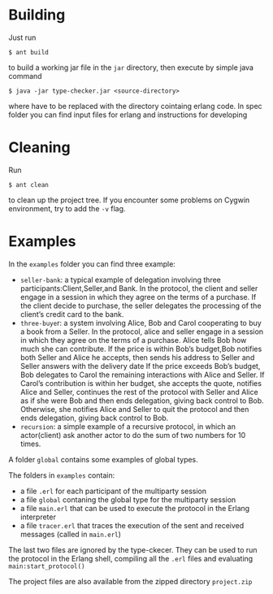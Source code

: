 
# Building
Just run

	$ ant build

to build a working jar file in the `jar` directory, then execute by simple java command

    $ java -jar type-checker.jar <source-directory>

where <source-directory> have to be replaced with the directory cointaing erlang code.
In spec folder you can find input files for erlang and instructions for developing
# Cleaning
Run

	$ ant clean

to clean up the project tree.
If you encounter some problems on Cygwin environment, try to add the `-v` flag.

# Examples

In the `examples` folder you can find three example:
  
- `seller-bank`: a typical example of delegation involving three participants:Client,Seller,and Bank.
               In the protocol, the client and seller engage in a session in which they agree on 
               the terms of a purchase. If the client decide to purchase, the seller delegates 
               the processing of the client’s credit card to the bank.
- `three-buye`r: a system involving Alice, Bob and Carol cooperating to buy a book from a Seller. 
               In the protocol, alice and seller engage in a session in which they agree on
               the terms of a purchase. Alice tells Bob how much she can contribute. 
               If the price is within Bob’s budget,Bob notifies both Seller and Alice he accepts, 
               then sends his address to Seller and Seller answers with the delivery date 
               If the price exceeds Bob’s  budget, Bob delegates to Carol the
               remaining interactions with Alice and Seller. If Carol’s contribution is within her budget, 
               she accepts the quote, notifies Alice and Seller, continues the rest of the protocol with
               Seller and Alice as if she were Bob and then ends delegation, giving back control to Bob.
               Otherwise, she notifies Alice and Seller to quit the protocol and then ends delegation, giving back control to Bob.
- `recursion`: a simple example of a recursive protocol, in which an actor(client) ask another actor 
	       to do the sum of two numbers for 10 times.

A folder `global` contains some examples of global types.
	
The folders in `examples` contain:
	
- a file `.erl`	for each participant of the multiparty session
- a file `global` contaning the global type for the multiparty session
- a file `main.erl` that can be used to execute the protocol in the Erlang interpreter
- a file `tracer.erl` that traces the execution of the sent and received messages (called in `main.erl`)

The last two files are ignored by the type-ckecer.
They can be used to run the protocol in the Erlang shell, compiling all the `.erl` files and evaluating `main:start_protocol()`	
	
	
The project files are also available from the zipped directory `project.zip`
